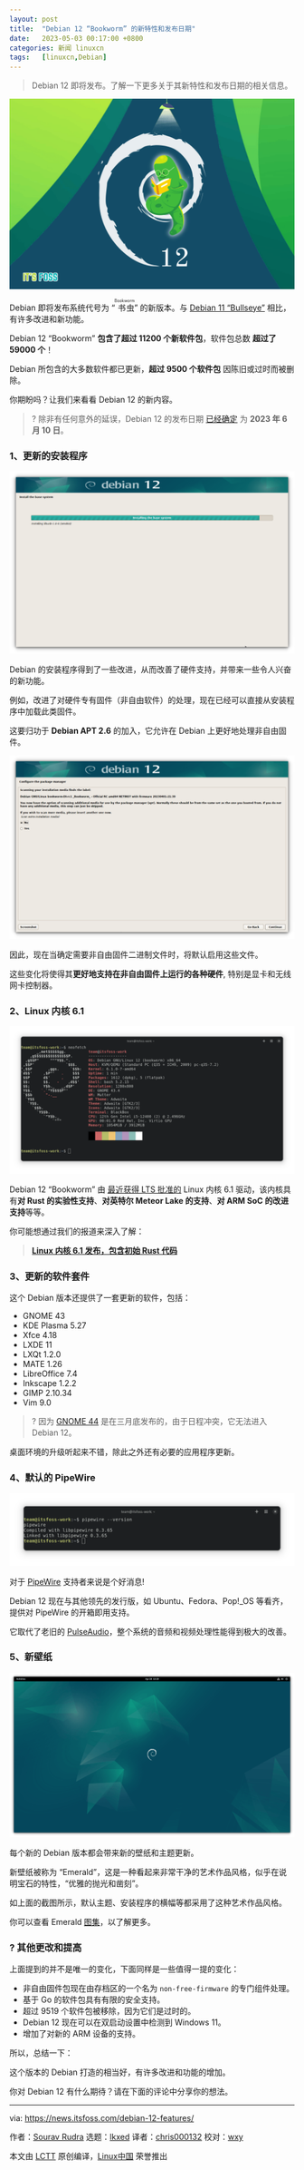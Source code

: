 ```yaml
---
layout: post
title:	"Debian 12 “Bookworm” 的新特性和发布日期"
date:	2023-05-03 00:17:00 +0800 
categories:	新闻 linuxcn 
tags:	[linuxcn,Debian]
---
```




> 
> Debian 12 即将发布。了解一下更多关于其新特性和发布日期的相关信息。
> 
> 
> 


![debian 12](/Asserts/Images/album/202305/03/001726lc4jc0h80cijjcd6.png)


Debian 即将发布系统代号为 “<ruby> 书虫 <rt>  Bookworm </rt></ruby>” 的新版本。与 [Debian 11 “Bullseye”](https://news.itsfoss.com/debian-11-feature/) 相比，有许多改进和新功能。


Debian 12 “Bookworm” **包含了超过 11200 个新软件包**，软件包总数 **超过了 59000 个**！


Debian 所包含的大多数软件都已更新，**超过 9500 个软件包** 因陈旧或过时而被删除。


你期盼吗？让我们来看看 Debian 12 的新内容。



> 
> ? 除非有任何意外的延误，Debian 12 的发布日期 [已经确定](https://lists.debian.org/debian-devel-announce/2023/04/msg00007.html?ref=news.itsfoss.com) 为 **2023 年 6 月 10 日**。
> 
> 
> 


### 1、更新的安装程序


![Debian 12 更新的安装程序的屏幕截图](/Asserts/Images/album/202305/03/001726vjyrpepyjmhp6zem.png)


Debian 的安装程序得到了一些改进，从而改善了硬件支持，并带来一些令人兴奋的新功能。


例如，改进了对硬件专有固件（非自由软件）的处理，现在已经可以直接从安装程序中加载此类固件。


这要归功于 **Debian APT 2.6** 的加入，它允许在 Debian 上更好地处理非自由固件。


![Debian 12 上软件包管理器配置的截图](/Asserts/Images/album/202305/03/001727suhs84zd7rd9rm44.png)


因此，现在当确定需要非自由固件二进制文件时，将默认启用这些文件。


这些变化将使得其**更好地支持在非自由固件上运行的各种硬件**, 特别是显卡和无线网卡控制器。


### 2、Linux 内核 6.1


![在 Debian 12 上的 neofetch 输出的屏幕截图](/Asserts/Images/album/202305/03/001728of8tvbi6ftiz65xb.png)


Debian 12 “Bookworm” 由 [最近获得 LTS 批准的](https://news.itsfoss.com/linux-kernel-6-1-is-now-an-lts-version/) Linux 内核 6.1 驱动，该内核具有**对 Rust 的实验性支持**、**对英特尔 Meteor Lake 的支持**、**对 ARM SoC 的改进支持**等等。


你可能想通过我们的报道来深入了解：



> 
> **[Linux 内核 6.1 发布，包含初始 Rust 代码](https://news.itsfoss.com/linux-kernel-6-1-release/)**
> 
> 
> 


### 3、更新的软件套件


这个 Debian 版本还提供了一套更新的软件，包括：


* GNOME 43
* KDE Plasma 5.27
* Xfce 4.18
* LXDE 11
* LXQt 1.2.0
* MATE 1.26
* LibreOffice 7.4
* Inkscape 1.2.2
* GIMP 2.10.34
* Vim 9.0



> 
> ? 因为 [GNOME 44](https://news.itsfoss.com/gnome-44-release/) 是在三月底发布的，由于日程冲突，它无法进入 Debian 12。
> 
> 
> 


桌面环境的升级听起来不错，除此之外还有必要的应用程序更新。


### 4、默认的 PipeWire


![在 Debian 12 上的 Pipewire 版本的屏幕截图](/Asserts/Images/album/202305/03/001728hz78wc0ddxrvshvs.png)


对于 [PipeWire](https://pipewire.org/?ref=news.itsfoss.com) 支持者来说是个好消息!


Debian 12 现在与其他领先的发行版，如 Ubuntu、Fedora、Pop!\_OS 等看齐，提供对 PipeWire 的开箱即用支持。


它取代了老旧的 [PulseAudio](https://en.wikipedia.org/wiki/PulseAudio?ref=news.itsfoss.com)，整个系统的音频和视频处理性能得到极大的改善。


### 5、新壁纸


![Debian 12 上的新壁纸截图](/Asserts/Images/album/202305/03/001729zqzhypgv4zgoqvgq.png)


每个新的 Debian 版本都会带来新的壁纸和主题更新。


新壁纸被称为 “Emerald”，这是一种看起来非常干净的艺术作品风格，似乎在说明宝石的特性，“优雅的抛光和凿刻”。


如上面的截图所示，默认主题、安装程序的横幅等都采用了这种艺术作品风格。


你可以查看 Emerald [图集](https://wiki.debian.org/DebianArt/Themes/Emerald?ref=news.itsfoss.com)，以了解更多。


### ?️ 其他更改和提高


上面提到的并不是唯一的变化，下面同样是一些值得一提的变化：


* 非自由固件包现在由存档区的一个名为 `non-free-firmware` 的专门组件处理。
* 基于 Go 的软件包具有有限的安全支持。
* 超过 9519 个软件包被移除，因为它们是过时的。
* Debian 12 现在可以在双启动设置中检测到 Windows 11。
* 增加了对新的 ARM 设备的支持。


所以，总结一下：


这个版本的 Debian 打造的相当好，有许多改进和功能的增加。


你对 Debian 12 有什么期待？请在下面的评论中分享你的想法。




---


via: <https://news.itsfoss.com/debian-12-features/>


作者：[Sourav Rudra](https://news.itsfoss.com/author/sourav/) 选题：[lkxed](https://github.com/lkxed/) 译者：[chris000132](https://github.com/chris000132) 校对：[wxy](https://github.com/wxy)


本文由 [LCTT](https://github.com/LCTT/TranslateProject) 原创编译，[Linux中国](https://linux.cn/) 荣誉推出

